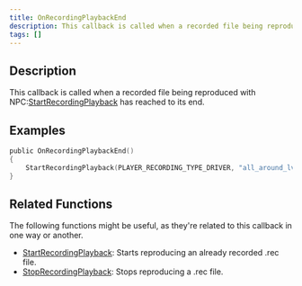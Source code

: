 ```yaml
---
title: OnRecordingPlaybackEnd
description: This callback is called when a recorded file being reproduced with StartRecordingPlayback has reached to its end.
tags: []
---
```


## Description

This callback is called when a recorded file being reproduced with NPC:[StartRecordingPlayback](../functions/StartRecordingPlayback) has reached to its end.

## Examples

```c
public OnRecordingPlaybackEnd()
{
    StartRecordingPlayback(PLAYER_RECORDING_TYPE_DRIVER, "all_around_lv_bus"); //This would start the recorded file again once it finishes reproducing.
}
```

## Related Functions

The following functions might be useful, as they're related to this callback in one way or another. 

- [StartRecordingPlayback](../functions/StartRecordingPlayback):  Starts reproducing an already recorded .rec file. 
- [StopRecordingPlayback](../functions/StopRecordingPlayback): Stops reproducing a .rec file.

